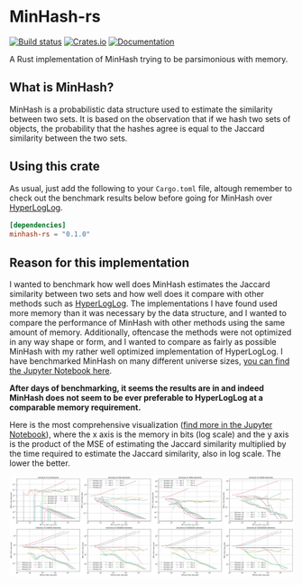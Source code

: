 # MinHash-rs
[![Build status](https://github.com/lucacappelletti94/minhash-rs/actions/workflows/rust.yml/badge.svg)](https://github.com/lucacappelletti94/minhash-rs/actions)
[![Crates.io](https://img.shields.io/crates/v/minhash-rs.svg)](https://crates.io/crates/minhash-rs)
[![Documentation](https://docs.rs/minhash-rs/badge.svg)](https://docs.rs/minhash-rs)

A Rust implementation of MinHash trying to be parsimonious with memory.

## What is MinHash?
MinHash is a probabilistic data structure used to estimate the similarity between two sets. It is based on the observation that if we hash two sets of objects, the probability that the hashes agree is equal to the Jaccard similarity between the two sets.

## Using this crate
As usual, just add the following to your `Cargo.toml` file, altough remember to check out the benchmark results below before going for MinHash over [HyperLogLog](https://github.com/LucaCappelletti94/hyperloglog-rs).

```toml
[dependencies]
minhash-rs = "0.1.0"
```

## Reason for this implementation
I wanted to benchmark how well does MinHash estimates the Jaccard similarity between two sets and how well does it compare with other methods such as [HyperLogLog](https://github.com/LucaCappelletti94/hyperloglog-rs). The implementations I have found used more memory than it was necessary by the data structure, and I wanted to compare the performance of MinHash with other methods using the same amount of memory. Additionally, oftencase the methods were not optimized in any way shape or form, and I wanted to compare as fairly as possible MinHash with my rather well optimized implementation of HyperLogLog. I have benchmarked MinHash on many different universe sizes, [you can find the Jupyter Notebook here](https://github.com/LucaCappelletti94/minhash-rs/blob/main/MinHash%20Jaccard%20benchmarks.ipynb).

**After days of benchmarking, it seems the results are in and indeed MinHash does not seem to be ever preferable to HyperLogLog at a comparable memory requirement.**

Here is the most comprehensive visualization ([find more in the Jupyter Notebook](https://github.com/LucaCappelletti94/minhash-rs/blob/main/MinHash%20Jaccard%20benchmarks.ipynb)), where the x axis is the memory in bits (log scale) and the y axis is the product of the MSE of estimating the Jaccard similarity multiplied by the time required to estimate the Jaccard similarity, also in log scale. The lower the better.

![MinHash HLL comparison](https://github.com/LucaCappelletti94/minhash-rs/blob/main/figures/minhash_hll_jaccard_MSE_x_time_and_memory.jpg?raw=true)